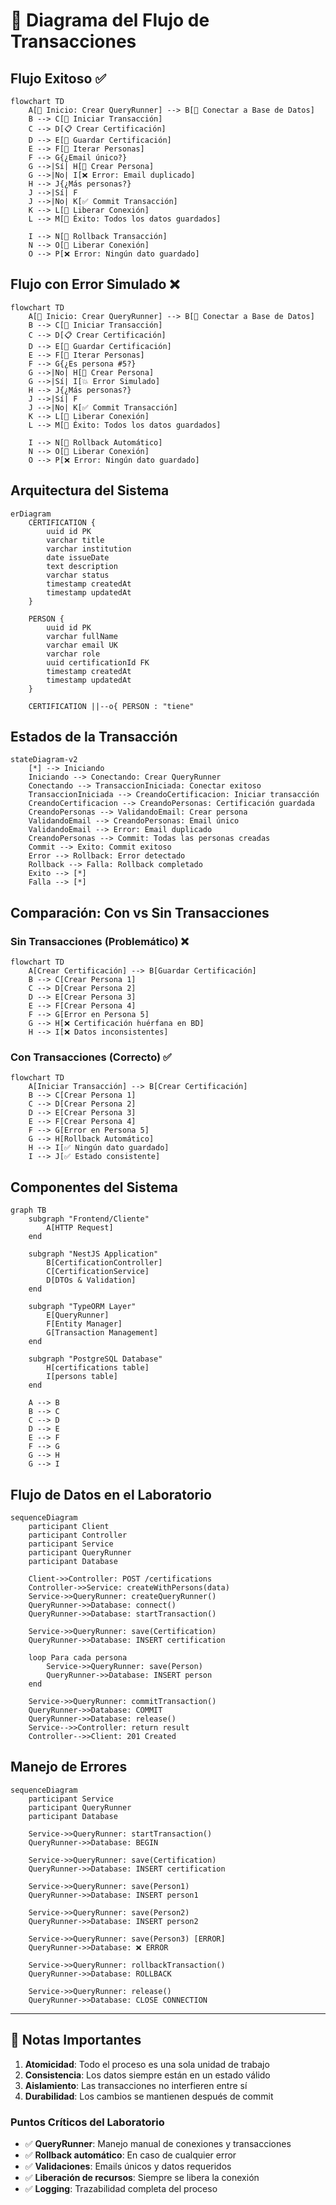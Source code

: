 # 🔄 Diagrama del Flujo de Transacciones

## Flujo Exitoso ✅

```mermaid
flowchart TD
    A[🚀 Inicio: Crear QueryRunner] --> B[🔌 Conectar a Base de Datos]
    B --> C[🔄 Iniciar Transacción]
    C --> D[📋 Crear Certificación]
    D --> E[💾 Guardar Certificación]
    E --> F[👥 Iterar Personas]
    F --> G{¿Email único?}
    G -->|Sí| H[👤 Crear Persona]
    G -->|No| I[❌ Error: Email duplicado]
    H --> J{¿Más personas?}
    J -->|Sí| F
    J -->|No| K[✅ Commit Transacción]
    K --> L[🔌 Liberar Conexión]
    L --> M[🎉 Éxito: Todos los datos guardados]
    
    I --> N[🔄 Rollback Transacción]
    N --> O[🔌 Liberar Conexión]
    O --> P[❌ Error: Ningún dato guardado]
```

## Flujo con Error Simulado ❌

```mermaid
flowchart TD
    A[🚀 Inicio: Crear QueryRunner] --> B[🔌 Conectar a Base de Datos]
    B --> C[🔄 Iniciar Transacción]
    C --> D[📋 Crear Certificación]
    D --> E[💾 Guardar Certificación]
    E --> F[👥 Iterar Personas]
    F --> G{¿Es persona #5?}
    G -->|No| H[👤 Crear Persona]
    G -->|Sí| I[💥 Error Simulado]
    H --> J{¿Más personas?}
    J -->|Sí| F
    J -->|No| K[✅ Commit Transacción]
    K --> L[🔌 Liberar Conexión]
    L --> M[🎉 Éxito: Todos los datos guardados]
    
    I --> N[🔄 Rollback Automático]
    N --> O[🔌 Liberar Conexión]
    O --> P[❌ Error: Ningún dato guardado]
```

## Arquitectura del Sistema

```mermaid
erDiagram
    CERTIFICATION {
        uuid id PK
        varchar title
        varchar institution
        date issueDate
        text description
        varchar status
        timestamp createdAt
        timestamp updatedAt
    }
    
    PERSON {
        uuid id PK
        varchar fullName
        varchar email UK
        varchar role
        uuid certificationId FK
        timestamp createdAt
        timestamp updatedAt
    }
    
    CERTIFICATION ||--o{ PERSON : "tiene"
```

## Estados de la Transacción

```mermaid
stateDiagram-v2
    [*] --> Iniciando
    Iniciando --> Conectando: Crear QueryRunner
    Conectando --> TransaccionIniciada: Conectar exitoso
    TransaccionIniciada --> CreandoCertificacion: Iniciar transacción
    CreandoCertificacion --> CreandoPersonas: Certificación guardada
    CreandoPersonas --> ValidandoEmail: Crear persona
    ValidandoEmail --> CreandoPersonas: Email único
    ValidandoEmail --> Error: Email duplicado
    CreandoPersonas --> Commit: Todas las personas creadas
    Commit --> Exito: Commit exitoso
    Error --> Rollback: Error detectado
    Rollback --> Falla: Rollback completado
    Exito --> [*]
    Falla --> [*]
```

## Comparación: Con vs Sin Transacciones

### Sin Transacciones (Problemático) ❌

```mermaid
flowchart TD
    A[Crear Certificación] --> B[Guardar Certificación]
    B --> C[Crear Persona 1]
    C --> D[Crear Persona 2]
    D --> E[Crear Persona 3]
    E --> F[Crear Persona 4]
    F --> G[Error en Persona 5]
    G --> H[❌ Certificación huérfana en BD]
    H --> I[❌ Datos inconsistentes]
```

### Con Transacciones (Correcto) ✅

```mermaid
flowchart TD
    A[Iniciar Transacción] --> B[Crear Certificación]
    B --> C[Crear Persona 1]
    C --> D[Crear Persona 2]
    D --> E[Crear Persona 3]
    E --> F[Crear Persona 4]
    F --> G[Error en Persona 5]
    G --> H[Rollback Automático]
    H --> I[✅ Ningún dato guardado]
    I --> J[✅ Estado consistente]
```

## Componentes del Sistema

```mermaid
graph TB
    subgraph "Frontend/Cliente"
        A[HTTP Request]
    end
    
    subgraph "NestJS Application"
        B[CertificationController]
        C[CertificationService]
        D[DTOs & Validation]
    end
    
    subgraph "TypeORM Layer"
        E[QueryRunner]
        F[Entity Manager]
        G[Transaction Management]
    end
    
    subgraph "PostgreSQL Database"
        H[certifications table]
        I[persons table]
    end
    
    A --> B
    B --> C
    C --> D
    D --> E
    E --> F
    F --> G
    G --> H
    G --> I
```

## Flujo de Datos en el Laboratorio

```mermaid
sequenceDiagram
    participant Client
    participant Controller
    participant Service
    participant QueryRunner
    participant Database
    
    Client->>Controller: POST /certifications
    Controller->>Service: createWithPersons(data)
    Service->>QueryRunner: createQueryRunner()
    QueryRunner->>Database: connect()
    QueryRunner->>Database: startTransaction()
    
    Service->>QueryRunner: save(Certification)
    QueryRunner->>Database: INSERT certification
    
    loop Para cada persona
        Service->>QueryRunner: save(Person)
        QueryRunner->>Database: INSERT person
    end
    
    Service->>QueryRunner: commitTransaction()
    QueryRunner->>Database: COMMIT
    QueryRunner->>Database: release()
    Service-->>Controller: return result
    Controller-->>Client: 201 Created
```

## Manejo de Errores

```mermaid
sequenceDiagram
    participant Service
    participant QueryRunner
    participant Database
    
    Service->>QueryRunner: startTransaction()
    QueryRunner->>Database: BEGIN
    
    Service->>QueryRunner: save(Certification)
    QueryRunner->>Database: INSERT certification
    
    Service->>QueryRunner: save(Person1)
    QueryRunner->>Database: INSERT person1
    
    Service->>QueryRunner: save(Person2)
    QueryRunner->>Database: INSERT person2
    
    Service->>QueryRunner: save(Person3) [ERROR]
    QueryRunner->>Database: ❌ ERROR
    
    Service->>QueryRunner: rollbackTransaction()
    QueryRunner->>Database: ROLLBACK
    
    Service->>QueryRunner: release()
    QueryRunner->>Database: CLOSE CONNECTION
```

---

## 📝 Notas Importantes

1. **Atomicidad**: Todo el proceso es una sola unidad de trabajo
2. **Consistencia**: Los datos siempre están en un estado válido
3. **Aislamiento**: Las transacciones no interfieren entre sí
4. **Durabilidad**: Los cambios se mantienen después de commit

### Puntos Críticos del Laboratorio

- ✅ **QueryRunner**: Manejo manual de conexiones y transacciones
- ✅ **Rollback automático**: En caso de cualquier error
- ✅ **Validaciones**: Emails únicos y datos requeridos
- ✅ **Liberación de recursos**: Siempre se libera la conexión
- ✅ **Logging**: Trazabilidad completa del proceso
